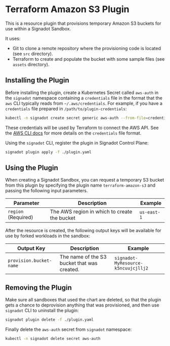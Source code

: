 # Terraform Amazon S3 Plugin

This is a resource plugin that provisions temporary Amazon S3 buckets
for use within a Signadot Sandbox.

It uses:

- Git to clone a remote repository where the provisioning code is located (see `src` directory).
- Terraform to create and populate the bucket with some sample files (see `assets` directory).

## Installing the Plugin

Before installing the plugin, create a Kubernetes Secret called `aws-auth` in
the `signadot` namespace containing a `credentials` file in the format that the
`aws` CLI typically reads from `~/.aws/credentials`. For example, if you have a
`credentials` file prepared in `/path/to/plugin-credentials`:

```sh
kubectl -n signadot create secret generic aws-auth --from-file=credentials=/path/to/plugin-credentials
```

These credentials will be used by Terraform to connect the AWS API.
See the [AWS CLI docs](https://docs.aws.amazon.com/cli/latest/userguide/cli-configure-files.html#cli-configure-files-settings)
for more details on the `credentials` file format.

Using the `signadot` CLI, register the plugin in Signadot Control Plane:

```sh
signadot plugin apply -f ./plugin.yaml
```

## Using the Plugin

When creating a Signadot Sandbox, you can request a temporary S3 bucket from
this plugin by specifying the plugin name `terraform-amazon-s3` and passing the following input parameters.

Parameter | Description | Example
--------- | ----------- | -------
`region` (Required) | The AWS region in which to create the bucket | `us-east-1`

After the resource is created, the following output keys will be available
for use by forked workloads in the sandbox:

Output Key | Description | Example
---------- | ----------- | -------
`provision.bucket-name` | The name of the S3 bucket that was created. | `signadot-MyResource-k5ncuujcjllj2`

## Removing the Plugin

Make sure all sandboxes that used the chart are deleted, so that the plugin gets
a chance to deprovision anything that was provisioned, and then use `signadot` CLI to uninstall the plugin:

```sh
signadot plugin delete -f ./plugin.yaml
```

Finally delete the `aws-auth` secret from `signadot` namespace:

```sh
kubectl -n signadot delete secret aws-auth
```